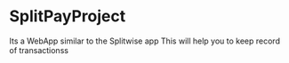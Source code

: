 # SplitPayProject
Its a WebApp similar to the Splitwise app
This will help you to keep record of transactionss
